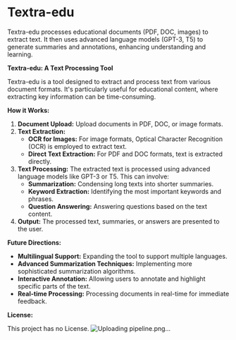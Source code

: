 # Textra-edu
Textra-edu processes educational documents (PDF, DOC, images) to extract text. It then uses advanced language models (GPT-3, T5) to generate summaries and annotations, enhancing understanding and learning.


**Textra-edu: A Text Processing Tool**

Textra-edu is a tool designed to extract and process text from various document formats. It's particularly useful for educational content, where extracting key information can be time-consuming.

**How it Works:**

1. **Document Upload:** Upload documents in PDF, DOC, or image formats.
2. **Text Extraction:** 
   - **OCR for Images:** For image formats, Optical Character Recognition (OCR) is employed to extract text.
   - **Direct Text Extraction:** For PDF and DOC formats, text is extracted directly.
3. **Text Processing:** The extracted text is processed using advanced language models like GPT-3 or T5. This can involve:
   - **Summarization:** Condensing long texts into shorter summaries.
   - **Keyword Extraction:** Identifying the most important keywords and phrases.
   - **Question Answering:** Answering questions based on the text content.
4. **Output:** The processed text, summaries, or answers are presented to the user.

**Future Directions:**

* **Multilingual Support:** Expanding the tool to support multiple languages.
* **Advanced Summarization Techniques:** Implementing more sophisticated summarization algorithms.
* **Interactive Annotation:** Allowing users to annotate and highlight specific parts of the text.
* **Real-time Processing:** Processing documents in real-time for immediate feedback.



**License:**

This project has no License.
![Uploading pipeline.png…]()
